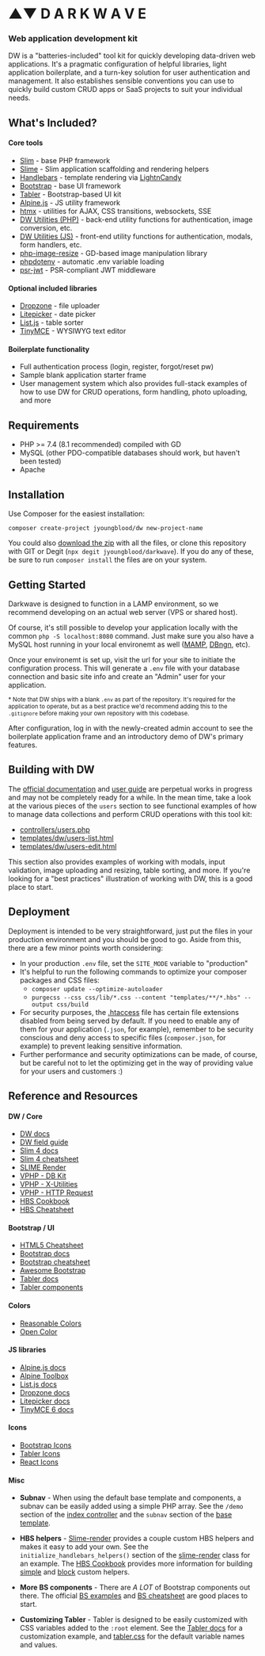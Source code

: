 # ▲▼ D A R K W A V E

### Web application development kit

DW is a "batteries-included" tool kit for quickly developing data-driven web applications. It's a pragmatic configuration of helpful libraries, light application boilerplate, and a turn-key solution for user authentication and management. It also establishes sensible conventions you can use to quickly build custom CRUD apps or SaaS projects to suit your individual needs.


## What's Included?

#### Core tools

- [Slim](https://slimframework.com/) - base PHP framework
- [Slime](https://slime.technology/) - Slim application scaffolding and rendering helpers
- [Handlebars](https://handlebarsjs.com/) - template rendering via [LightnCandy](https://github.com/zordius/lightncandy)
- [Bootstrap](https://getbootstrap.com/) - base UI framework
- [Tabler](https://tabler.io/) - Bootstrap-based UI kit
- [Alpine.js](https://alpinejs.dev/) - JS utility framework
- [htmx](https://htmx.org//) - utilities for AJAX, CSS transitions, websockets, SSE
- [DW Utilities (PHP)](https://github.com/jyoungblood/dw-utilities-php) - back-end utility functions for authentication, image conversion, etc.
- [DW Utilities (JS)](https://github.com/jyoungblood/dw-utilities-js) - front-end utility functions for authentication, modals, form handlers, etc.
- [php-image-resize](https://github.com/gumlet/php-image-resize) - GD-based image manipulation library
- [phpdotenv](https://github.com/vlucas/phpdotenv) - automatic .env variable loading
- [psr-jwt](https://github.com/RobDWaller/psr-jwt) - PSR-compliant JWT middleware



#### Optional included libraries

- [Dropzone](https://www.dropzone.dev/) - file uploader
- [Litepicker](https://litepicker.com/) - date picker
- [List.js](https://listjs.com/) - table sorter
- [TinyMCE](https://github.com/tinymce/tinymce) - WYSIWYG text editor


#### Boilerplate functionality

- Full authentication process (login, register, forgot/reset pw)
- Sample blank application starter frame
- User management system which also provides full-stack examples of how to use DW for CRUD operations, form handling, photo uploading, and more



## Requirements
- PHP >= 7.4 (8.1 recommended) compiled with GD
- MySQL (other PDO-compatible databases should work, but haven't been tested)
- Apache


## Installation
Use Composer for the easiest installation:
```
composer create-project jyoungblood/dw new-project-name
```

You could also [download the zip](https://github.com/jyoungblood/darkwave/archive/refs/tags/0.6.1.zip) with all the files, or clone this repository with GIT or Degit (`npx degit jyoungblood/darkwave`). If you do any of these, be sure to run `composer install` the files are on your system.


## Getting Started
Darkwave is designed to function in a LAMP environment, so we recommend developing on an actual web server (VPS or shared host).

Of course, it's still possible to develop your application locally with the common `php -S localhost:8080` command. Just make sure you also have a MySQL host running in your local environemt as well ([MAMP](https://www.mamp.info/), [DBngn](https://github.com/TablePlus/DBngin), etc).

Once your environemt is set up, visit the url for your site to initiate the configuration process. This will generate a `.env` file with your database connection and basic site info and create an "Admin" user for your application.

<sub>* Note that DW ships with a blank `.env` as part of the repository. It's required for the application to operate, but as a best practice we'd recommend adding this to the `.gitignore` before making your own repository with this codebase.</sub>

After configuration, log in with the newly-created admin account to see the boilerplate application frame and an introductory demo of DW's primary features. 



## Building with DW
The [official documentation](https://darkwave.ltd/docs) and [user guide](https://darkwave.ltd/guide) are perpetual works in progress and may not be completely ready for a while. In the mean time, take a look at the various pieces of the `users` section to see functional examples of how to manage data collections and perform CRUD operations with this tool kit:

- [controllers/users.php](https://github.com/jyoungblood/darkwave/blob/master/controllers/dw/users.php)
- [templates/dw/users-list.html](https://github.com/jyoungblood/darkwave/blob/master/templates/dw/users-list.html)
- [templates/dw/users-edit.html](https://github.com/jyoungblood/darkwave/blob/master/templates/dw/users-edit.html)

This section also provides examples of working with modals, input validation, image uploading and resizing, table sorting, and more. If you're looking for a "best practices" illustration of working with DW, this is a good place to start.

## Deployment
Deployment is intended to be very straightforward, just put the files in your production environment and you should be good to go. Aside from this, there are a few minor points worth considering:

- In your production `.env` file, set the `SITE_MODE` variable to "production"
- It's helpful to run the following commands to optimize your composer packages and CSS files:
  - `composer update --optimize-autoloader`
  - `purgecss --css css/lib/*.css --content "templates/**/*.hbs" --output css/build`
- For security purposes, the [.htaccess](https://github.com/jyoungblood/darkwave/blob/master/.htaccess) file has certain file extensions disabled from being served by default. If you need to enable any of them for your application (`.json`, for example), remember to be security conscious and deny access to specific files (`composer.json`, for example) to prevent leaking sensitive information.
- Further performance and security optimizations can be made, of course, but be careful not to let the optimizing get in the way of providing value for your users and customers :)

## Reference and Resources












#### DW / Core

- [DW docs](https://darkwave.ltd/docs)
- [DW field guide](https://darkwave.ltd/guide)
- [Slim 4 docs](https://www.slimframework.com/docs/v4/)
- [Slim 4 cheatsheet](https://blog.programster.org/slim-4-cheatsheet)
- [SLIME Render](https://github.com/jyoungblood/slime-render)
- [VPHP - DB Kit](https://github.com/jyoungblood/dbkit)
- [VPHP - X-Utilities](https://github.com/jyoungblood/x-utilities)
- [VPHP - HTTP Request](https://github.com/jyoungblood/http-request)
- [HBS Cookbook](https://zordius.github.io/HandlebarsCookbook/)
- [HBS Cheatsheet](https://gist.github.com/nessthehero/4ea763350fc93100f002)




#### Bootstrap / UI

- [HTML5 Cheatsheet](https://www.wpkube.com/html5-cheat-sheet/)
- [Bootstrap docs](https://getbootstrap.com/docs)
- [Bootstrap cheatsheet](https://bootstrap-cheatsheet.themeselection.com/)
- [Awesome Bootstrap](https://github.com/awesome-bootstrap-org/awesome-bootstrap)
- [Tabler docs](https://tabler.io/docs/)
- [Tabler components](https://preview.tabler.io/)

#### Colors

- [Reasonable Colors](https://reasonable.work/colors/)
- [Open Color](https://yeun.github.io/open-color/)


#### JS libraries

- [Alpine.js docs](https://alpinejs.dev/start-here)
- [Alpine Toolbox](https://www.alpinetoolbox.com/)
- [List.js docs](https://listjs.com/)
- [Dropzone docs](https://docs.dropzone.dev/)
- [Litepicker docs](https://litepicker.com/)
- [TinyMCE 6 docs](https://www.tiny.cloud/docs/tinymce/6/)

#### Icons

- [Bootstrap Icons](https://icons.getbootstrap.com/)
- [Tabler Icons](https://tabler-icons.io/)
- [React Icons](https://react-icons.github.io/react-icons/)


#### Misc


- **Subnav** - When using the default base template and components, a subnav can be easily added using a simple PHP array. See the `/demo` section of the [index controller](https://github.com/jyoungblood/darkwave/blob/master/controllers/index.php) and the `subnav` section of the [base template](https://github.com/jyoungblood/darkwave/blob/master/templates/_layouts/base.html).

- **HBS helpers** - [Slime-render](https://github.com/jyoungblood/slime-render) provides a couple custom HBS helpers and makes it easy to add your own. See the `initialize_handlebars_helpers()` section of the [slime-render](https://github.com/jyoungblood/slime-render/blob/master/src/render.php) class for an example. The [HBS Cookbook](https://zordius.github.io/HandlebarsCookbook/) provides more information for building [simple](https://zordius.github.io/HandlebarsCookbook/0021-customhelper.html) and [block](https://zordius.github.io/HandlebarsCookbook/0022-blockhelper.html) custom helpers.

- **More BS components** - There are <em>A LOT</em> of Bootstrap components out there. The official [BS examples](https://getbootstrap.com/docs/5.3/examples/) and [BS cheatsheet](https://getbootstrap.com/docs/5.3/examples/cheatsheet/) are good places to start.

- **Customizing Tabler** - Tabler is designed to be easily customized with CSS variables added to the `:root` element. See the [Tabler docs](https://tabler.io/docs/getting-started/customize) for a customization example, and [tabler.css](https://github.com/tabler/tabler/blob/dev/dist/css/tabler.css) for the default variable names and values.

